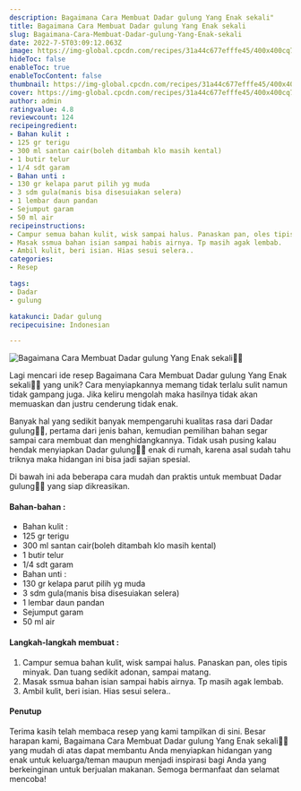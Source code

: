 ```yaml
---
description: Bagaimana Cara Membuat Dadar gulung Yang Enak sekali"
title: Bagaimana Cara Membuat Dadar gulung Yang Enak sekali
slug: Bagaimana-Cara-Membuat-Dadar-gulung-Yang-Enak-sekali
date: 2022-7-5T03:09:12.063Z
image: https://img-global.cpcdn.com/recipes/31a44c677efffe45/400x400cq70/photo.jpg
hideToc: false
enableToc: true
enableTocContent: false
thumbnail: https://img-global.cpcdn.com/recipes/31a44c677efffe45/400x400cq70/photo.jpg
cover: https://img-global.cpcdn.com/recipes/31a44c677efffe45/400x400cq70/photo.jpg
author: admin
ratingvalue: 4.8
reviewcount: 124
recipeingredient:
- Bahan kulit :
- 125 gr terigu
- 300 ml santan cair(boleh ditambah klo masih kental)
- 1 butir telur
- 1/4 sdt garam
- Bahan unti :
- 130 gr kelapa parut pilih yg muda
- 3 sdm gula(manis bisa disesuiakan selera)
- 1 lembar daun pandan
- Sejumput garam
- 50 ml air
recipeinstructions:
- Campur semua bahan kulit, wisk sampai halus. Panaskan pan, oles tipis minyak. Dan tuang sedikit adonan, sampai matang.
- Masak ssmua bahan isian sampai habis airnya. Tp masih agak lembab.
- Ambil kulit, beri isian. Hias sesui selera..
categories:
- Resep

tags:
- Dadar
- gulung

katakunci: Dadar gulung
recipecuisine: Indonesian

---
```


![Bagaimana Cara Membuat Dadar gulung Yang Enak sekali👩‍🍳](https://img-global.cpcdn.com/recipes/31a44c677efffe45/400x400cq70/photo.jpg)

Lagi mencari ide resep Bagaimana Cara Membuat Dadar gulung Yang Enak sekali👩‍🍳 yang unik? Cara menyiapkannya memang tidak terlalu sulit namun tidak gampang juga. Jika keliru mengolah maka hasilnya tidak akan memuaskan dan justru cenderung tidak enak.

Banyak hal yang sedikit banyak mempengaruhi kualitas rasa dari Dadar gulung👩‍🍳, pertama dari jenis bahan, kemudian pemilihan bahan segar sampai cara membuat dan menghidangkannya. Tidak usah pusing kalau hendak menyiapkan Dadar gulung👩‍🍳 enak di rumah, karena asal sudah tahu triknya maka hidangan ini bisa jadi sajian spesial.

Di bawah ini ada beberapa cara mudah dan praktis untuk membuat Dadar gulung👩‍🍳 yang siap dikreasikan.

<!--inarticleads1-->

#### Bahan-bahan :

- Bahan kulit :
- 125 gr terigu
- 300 ml santan cair(boleh ditambah klo masih kental)
- 1 butir telur
- 1/4 sdt garam
- Bahan unti :
- 130 gr kelapa parut pilih yg muda
- 3 sdm gula(manis bisa disesuiakan selera)
- 1 lembar daun pandan
- Sejumput garam
- 50 ml air

<!--inarticleads2-->

#### Langkah-langkah membuat :

1. Campur semua bahan kulit, wisk sampai halus. Panaskan pan, oles tipis minyak. Dan tuang sedikit adonan, sampai matang.
1. Masak ssmua bahan isian sampai habis airnya. Tp masih agak lembab.
1. Ambil kulit, beri isian. Hias sesui selera..

#### Penutup

Terima kasih telah membaca resep yang kami tampilkan di sini. Besar harapan kami, Bagaimana Cara Membuat Dadar gulung Yang Enak sekali👩‍🍳 yang mudah di atas dapat membantu Anda menyiapkan hidangan yang enak untuk keluarga/teman maupun menjadi inspirasi bagi Anda yang berkeinginan untuk berjualan makanan. Semoga bermanfaat dan selamat mencoba!